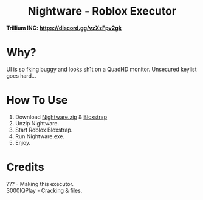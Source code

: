 <h1 align="center">Nightware - Roblox Executor</h1>

**Trillium INC: https://discord.gg/vzXzFpv2gk**

# Why?

UI is so fking buggy and looks sh1t on a QuadHD monitor. Unsecured keylist goes hard...

# How To Use
1. Download [Nightware.zip](https://github.com/WalmartSolutions/Nightware/raw/refs/heads/main/Nightware.zip) & [Bloxstrap](https://github.com/bloxstraplabs/bloxstrap)
2. Unzip Nightware.
3. Start Roblox Bloxstrap.
4. Run Nightware.exe.
5. Enjoy.

# Credits
??? - Making this executor. </br>
3000IQPlay - Cracking & files. </br>
